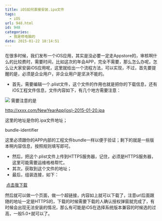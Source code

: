 ```yaml
---
title: iOS如何直接安装.ipa文件
tags:
  - iOS
url: 948.html
id: 948
categories:
  - 我是修电脑的
date: 2015-01-22 18:14:51
---
```


在很多时候，我们发布一个iOS应用，其实是没必要一定走Appstore的，审核啊什么的比较费时，需要时间，比如这次的年会APP，完全不需要，那么怎么办呢，怎么让大家安装iOS应用呢，这里就给出一个流程方法，可以实现，不过，首先要提醒的是，必须是企业用户，非企业用户是坚决不能的。

*   首先，需要编辑一个.plist文件，这个文件的作用也就是把你的下载信息，还有iOS工程文件信息，文件内容如下，有几个地方需要注意：

![](http://blog102no.qiniudn.com/nianhuiapp2015-01-22_180212.png) 需要注意的是

http://xxxx.com/NewYearApp(ios)-2015-01-20.ipa

这里的地址是你的.ipa文件地址；

bundle-identifier

这里必须跟你的APP内部的工程文件bundle一样以便于验证；剩下的就是一些版本啊内容信息，按照规则填写即可。

*   然后，把这个.plist文件上传到HTTPS服务器，记住，必须是HTTPS服务器，这里可能需要运维格格帮忙。
*   其次，获取到这个文件的地址；
*   最后，组装连接，如下：

 <a href="[itms-services://?action=download-manifest&url=https://www.xxxx.com/nianhui.plist](itms-services://?action=download-manifest&url=https://resssl.guoling.com/hz/zhuhao/nianhuidown.plist)">点击我下载</a>

然后就可以做一个页面，做一个超链接，内容如上就可以下载了，注意url后面跟随的地址一定是HTTPS的，下载的时候需要下载的人确认授权弹窗就完成了，有时候会出现无法安装的情况，那么有可能是iOS在选择系统版本兼容的时候选的过高，一般5.0+就可以了。
